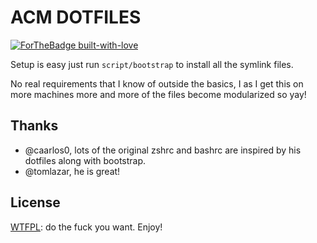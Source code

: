 # ACM DOTFILES
[![ForTheBadge built-with-love](http://ForTheBadge.com/images/badges/built-with-love.svg)](https://GitHub.com/Naereen/)

Setup is easy just run `script/bootstrap` to install all the symlink files.

No real requirements that I know of outside the basics, I as I get this on more machines more and more of the files become modularized so yay!

## Thanks

- @caarlos0, lots of the original zshrc and bashrc are inspired by his dotfiles along with bootstrap.
- @tomlazar, he is great!


## License

[WTFPL](https://en.wikipedia.org/wiki/WTFPL): do the fuck you want. Enjoy!
